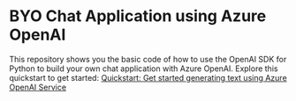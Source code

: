 # BYO Chat Application using Azure OpenAI
This repository shows you the basic code of how to use the OpenAI SDK for Python to build your own chat application with Azure OpenAI. Explore this quickstart to get started: [Quickstart: Get started generating text using Azure OpenAI Service](https://learn.microsoft.com/en-us/azure/cognitive-services/openai/quickstart?pivots=programming-language-python&tabs=command-line)
